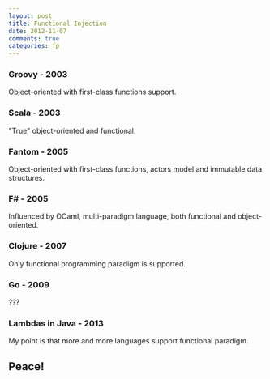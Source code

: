 ```yaml
---
layout: post
title: Functional Injection
date: 2012-11-07
comments: true
categories: fp
---
```


### Groovy - 2003

Object-oriented with first-class functions support.

### Scala - 2003
"True" object-oriented and functional.

### Fantom - 2005

Object-oriented with first-class functions, actors model and immutable data structures.

### F# - 2005

Influenced by OCaml, multi-paradigm language, both functional and object-oriented.

### Clojure - 2007

Only functional programming paradigm is supported.

### Go - 2009

???

### Lambdas in Java - 2013

My point is that more and more languages support functional paradigm.

## Peace!

